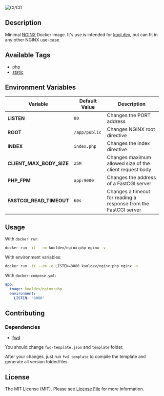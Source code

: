 ![CI/CD](https://github.com/kool-dev/docker-nginx/workflows/CI/CD/badge.svg)

## Description

Minimal [NGINX](https://www.nginx.com/) Docker image. It's use is intended for [kool.dev](https://github.com/kool-dev/kool), but can fit in any other NGINX use-case.

## Available Tags

- [php](https://github.com/kool-dev/docker-nginx/blob/master/php/Dockerfile)
- [static](https://github.com/kool-dev/docker-nginx/blob/master/static/Dockerfile)

## Environment Variables

Variable | Default Value | Description
--- | --- | ---
**LISTEN** | `80` | Changes the PORT address
**ROOT** | `/app/public` | Changes NGINX root directive
**INDEX** | `index.php` | Changes the index directive
**CLIENT_MAX_BODY_SIZE** | `25M` | Changes maximum allowed size of the client request body
**PHP_FPM** | `app:9000` | Changes the address of a FastCGI server
**FASTCGI_READ_TIMEOUT** | `60s` | Changes a timeout for reading a response from the FastCGI server

## Usage

With `docker run`:

```sh
docker run -it --rm kooldev/nginx:php nginx -v
```

With environment variables:

```sh
docker run -it --rm -e LISTEN=8080 kooldev/nginx:php nginx -v
```

With `docker-compose.yml`:

```yaml
app:
  image: kooldev/nginx:php
  environment:
    LISTEN: "8080"
```

## Contributing

### Dependencies

- [fwd](https://github.com/fireworkweb/fwd#fireworkwebfwd)

You should change `fwd-template.json` and `template` folder.

After your changes, just run `fwd template` to compile the template and generate all version folder/files.

## License

The MIT License (MIT). Please see [License File](LICENSE.md) for more information.
